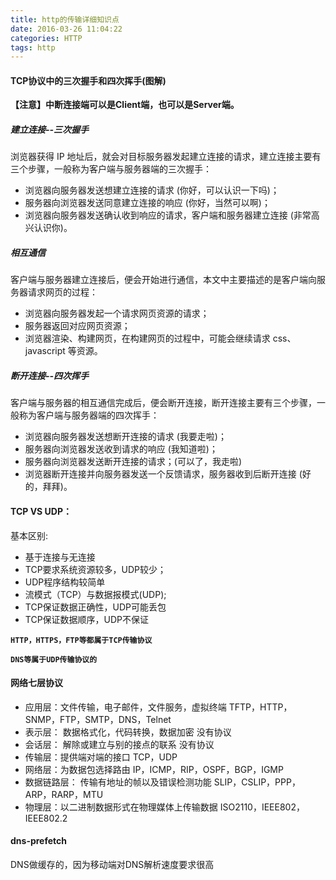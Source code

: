 ```yaml
---
title: http的传输详细知识点
date: 2016-03-26 11:04:22
categories: HTTP
tags: http
---
```

#### TCP协议中的三次握手和四次挥手(图解)

**【注意】中断连接端可以是Client端，也可以是Server端。**

##### 建立连接--三次握手

浏览器获得 IP 地址后，就会对目标服务器发起建立连接的请求，建立连接主要有三个步骤，一般称为客户端与服务器端的三次握手：

- 浏览器向服务器发送想建立连接的请求 (你好，可以认识一下吗)；
- 服务器向浏览器发送同意建立连接的响应 (你好，当然可以啊)；
- 浏览器向服务器发送确认收到响应的请求，客户端和服务器建立连接 (非常高兴认识你)。

##### 相互通信

客户端与服务器建立连接后，便会开始进行通信，本文中主要描述的是客户端向服务器请求网页的过程：

- 浏览器向服务器发起一个请求网页资源的请求；
- 服务器返回对应网页资源；
- 浏览器渲染、构建网页，在构建网页的过程中，可能会继续请求 css、javascript 等资源。

##### 断开连接--四次挥手

客户端与服务器的相互通信完成后，便会断开连接，断开连接主要有三个步骤，一般称为客户端与服务器端的四次挥手：

- 浏览器向服务器发送想断开连接的请求 (我要走啦)；
- 服务器向浏览器发送收到请求的响应 (我知道啦)；
- 服务器向浏览器发送断开连接的请求；(可以了，我走啦)
- 浏览器断开连接并向服务器发送一个反馈请求，服务器收到后断开连接 (好的，拜拜)。

#### TCP VS UDP：

基本区别:

- 基于连接与无连接
- TCP要求系统资源较多，UDP较少； 
- UDP程序结构较简单 
- 流模式（TCP）与数据报模式(UDP); 
- TCP保证数据正确性，UDP可能丢包 
- TCP保证数据顺序，UDP不保证 

**`HTTP，HTTPS，FTP等都属于TCP传输协议`**

**`DNS等属于UDP传输协议的`**

#### 网络七层协议

- 应用层：文件传输，电子邮件，文件服务，虚拟终端 TFTP，HTTP，SNMP，FTP，SMTP，DNS，Telnet
- 表示层： 数据格式化，代码转换，数据加密 没有协议
- 会话层： 解除或建立与别的接点的联系 没有协议
- 传输层：提供端对端的接口 TCP，UDP
- 网络层：为数据包选择路由 IP，ICMP，RIP，OSPF，BGP，IGMP
- 数据链路层： 传输有地址的帧以及错误检测功能 SLIP，CSLIP，PPP，ARP，RARP，MTU
- 物理层：以二进制数据形式在物理媒体上传输数据 ISO2110，IEEE802，IEEE802.2

####  dns-prefetch

DNS做缓存的，因为移动端对DNS解析速度要求很高


